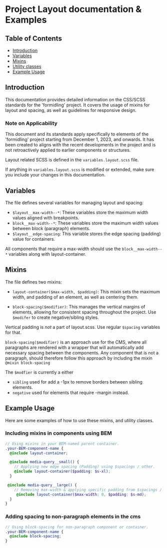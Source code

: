 # Project Layout documentation & Examples

## Table of Contents

- [Introduction](#introduction)
- [Variables](#variables)
- [Mixins](#mixins)
- [Utility classes](#utility-classes)
- [Example Usage](#example-usage)

## Introduction

This documentation provides detailed information on the CSS/SCSS standards for
the 'formidling' project. It covers the usage of mixins for layout and spacing,
as well as guidelines for responsive design.

### Note on Applicability

This document and its standards apply specifically to elements of the
'formidling' project starting from December 1, 2023, and onwards. It has been
created to aligns with the recent developments in the project and is not
retroactively applied to earlier components or structures.

Layout related SCSS is defined in the `variables.layout.scss` file.

If anything in `variables.layout.scss` is modified or extended, make sure you
include your changes in this documentation.

## Variables

The file defines several variables for managing layout and spacing:

- `$layout__max-width--*`: These variables store the maximum width values
aligned with breakpoints.
- `block__max-width--*`: These variables store the maximum width values
between block (paragraph) elements.
- `$layout__edge-spacing`: This variable stores the edge spacing (padding)
value for containers.

All components that require a max-width should use the `block__max-width--*`
variables along with layout-container.

## Mixins

The file defines two mixins:

- `layout-container($max-width, $padding)`: This mixin sets the maximum width,
 and padding of an element, as well as centering them.

- `block-spacing($modifier)`: This manages the vertical margins of
elements, allowing for consistent spacing throughout the project. Use `$modifer`
to create negative/sibling styles.

Vertical padding is _not_ a part of layout.scss. Use regular `$spacing`
variables for that.

`block-spacing($modifier)` is an approach use for the CMS, where all
paragraphs are rendered with a wrapper that will automatically add necessary
spacing between the components. Any component that is not a paragraph, should
therefore follow this approach by including the mixin `@mixin block-spacing`

The `$modfier` is currently a either

- `sibling` used for add a -1px to remove borders between sibling elements.
- `negative` used for elements that require -margin instead.

## Example Usage

Here are some examples of how to use these mixins, and utility classes.

### Including mixins in components using BEM

```scss
// Using mixins in your BEM-named parent container.
.your-BEM-component-name {
  @include layout-container;

  @include media-query__small() {
    // Applying new edge spacing (Padding) using $spacings / other.
    @include layout-container($padding: $s-xl);
  }

 @include media-query__large() {
    // Removing max-width & applying specific padding from $spacings / other
     @include layout-container($max-width: 0, $padding: $s-md);
  }
}
```

### Adding spacing to non-paragraph elements in the cms

```scss
// Using block-spacing for non-paragraph component or container.
.your-BEM-component-name {
  @include block-spacing;
}
```
